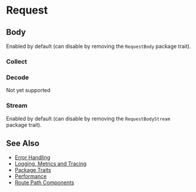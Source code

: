 # Request

## Body
Enabled by default (can disable by removing the `RequestBody` package trait).

### Collect

### Decode
Not yet supported

### Stream
Enabled by default (can disable by removing the `RequestBodyStream` package trait).

## See Also
- [Error Handling](https://github.com/RandomHashTags/destiny/tree/main/Sources/Documentation.docc/ErrorHandling.md)
- [Logging, Metrics and Tracing](https://github.com/RandomHashTags/destiny/tree/main/Sources/Documentation.docc/LoggingMetricsTracing.md)
- [Package Traits](https://github.com/RandomHashTags/destiny/tree/main/Sources/Documentation.docc/PackageTrait.md)
- [Performance](https://github.com/RandomHashTags/destiny/tree/main/Sources/Documentation.docc/Performance.md)
- [Route Path Components](https://github.com/RandomHashTags/destiny/tree/main/Sources/Documentation.docc/RoutePathComponents.md)